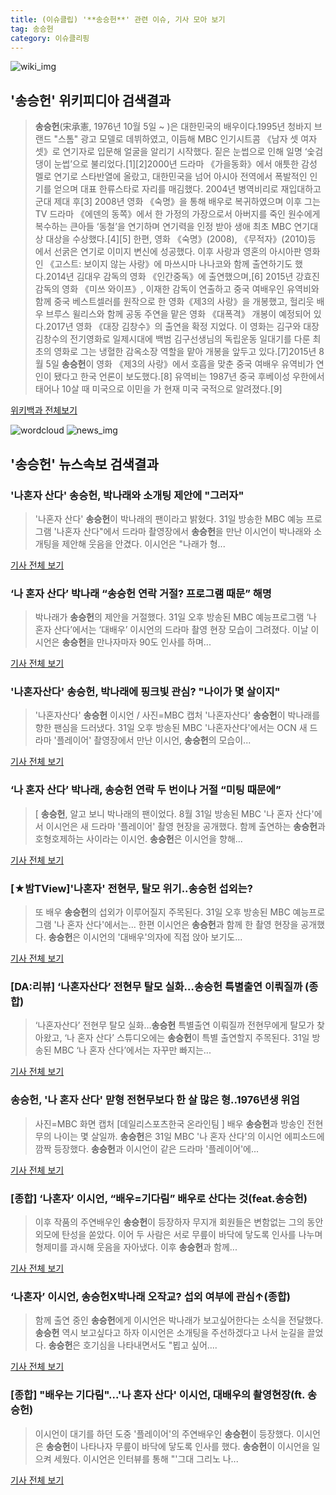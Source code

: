 ```yaml
---
title: (이슈클립) '**송승헌**' 관련 이슈, 기사 모아 보기
tag: 송승헌
category: 이슈클리핑
---
```

![wiki_img](https://user-images.githubusercontent.com/42597476/44503234-41136a80-a6d0-11e8-9071-6fc6418eafe4.png)
## **'**송승헌**'** 위키피디아 검색결과
>**송승헌**(宋承憲, 1976년 10월 5일 ~ )은 대한민국의 배우이다.1995년 청바지 브랜드 "스톰" 광고 모델로 데뷔하였고, 이듬해 MBC 인기시트콤 《남자 셋 여자 셋》로 연기자로 입문해 얼굴을 알리기 시작했다. 짙은 눈썹으로 인해 일명 ‘숯검댕이 눈썹’으로 불리었다.[1][2]2000년 드라마 《가을동화》에서 애틋한 감성 멜로 연기로 스타반열에 올랐고, 대한민국을 넘어 아시아 전역에서 폭발적인 인기를 얻으며 대표 한류스타로 자리를 매김했다. 2004년 병역비리로 재입대하고 군대 제대 후[3] 2008년 영화 《숙명》을 통해 배우로 복귀하였으며 이후 그는 TV 드라마 《에덴의 동쪽》에서 한 가정의 가장으로서 아버지를 죽인 원수에게 복수하는 큰아들 ‘동철’을 연기하며 연기력을 인정 받아 생애 최초 MBC 연기대상 대상을 수상했다.[4][5] 한편, 영화 《숙명》(2008), 《무적자》(2010)등 에서 선굵은 연기로 이미지 변신에 성공했다. 이후 사랑과 영혼의 아시아판 영화인 《고스트: 보이지 않는 사랑》에 마쓰시마 나나코와 함께 출연하기도 했다.2014년 김대우 감독의 영화 《인간중독》에 출연했으며,[6] 2015년 강효진 감독의 영화 《미쓰 와이프》, 이재한 감독이 연출하고 중국 여배우인 유역비와 함께 중국 베스트셀러를 원작으로 한 영화《제3의 사랑》을 개봉했고, 헐리웃 배우 브루스 윌리스와 함께 공동 주연을 맡은 영화 《대폭격》 개봉이 예정되어 있다.2017년 영화 《대장 김창수》의 출연을 확정 지었다. 이 영화는 김구와 대장 김창수의 전기영화로 일제시대에 백범 김구선생님의 독립운동 일대기를 다룬 최초의 영화로 그는 냉혈한 감옥소장 역할을 맡아 개봉을 앞두고 있다.[7]2015년 8월 5일 **송승헌**이 영화 《제3의 사랑》에서 호흡을 맞춘 중국 여배우 유역비가 연인이 됐다고 한국 언론이 보도했다.[8] 유역비는 1987년 중국 후베이성 우한에서 태어나 10살 때 미국으로 이민을 가 현재 미국 국적으로 알려졌다.[9]

<a href="https://ko.wikipedia.org/wiki/송승헌" target="_blank">위키백과 전체보기</a>

![wordcloud](https://s3.ap-northeast-2.amazonaws.com/lyrics101-wordcloud/2018-09-01-1535732921.png)
![news_img](https://user-images.githubusercontent.com/42597476/44507050-1206f400-a6e4-11e8-8d98-7ffbfebb353f.png)
## **'**송승헌**'** 뉴스속보 검색결과
### '나혼자 산다' **송승헌**, 박나래와 소개팅 제안에 "그러자"

>'나혼자 산다' **송승헌**이 박나래의 팬이라고 밝혔다. 31일 방송한 MBC 예능 프로그램 '나혼자 산다"에서 드라마 촬영장에서 **송승헌**을 만난 이시언이 박나래와 소개팅을 제안해 웃음을 안겼다. 이시언은 "나래가 형...

<a href="http://news1.kr/articles/?3414501" target="_blank">기사 전체 보기</a>

### ‘나 혼자 산다’ 박나래 “**송승헌** 연락 거절? 프로그램 때문” 해명

>박나래가 **송승헌**의 제안을 거절했다. 31일 오후 방송된 MBC 예능프로그램 ‘나 혼자 산다’에서는 ‘대배우’ 이시언의 드라마 촬영 현장 모습이 그려졌다. 이날 이시언은 **송승헌**을 만나자마자 90도 인사를 하며...

<a href="http://sports.mk.co.kr/view.php?year=2018&no=550507" target="_blank">기사 전체 보기</a>

### '나혼자산다' **송승헌**, 박나래에 핑크빛 관심? "나이가 몇 살이지"

>'나혼자산다' **송승헌** 이시언 / 사진=MBC 캡처 '나혼자산다' **송승헌**이 박나래를 향한 팬심을 드러냈다. 31일 오후 방송된 MBC '나혼자산다'에서는 OCN 새 드라마 '플레이어' 촬영장에서 만난 이시언, **송승헌**의 모습이...

<a href="http://sports.hankooki.com/lpage/entv/201809/sp20180901001205136660.htm" target="_blank">기사 전체 보기</a>

### ‘나 혼자 산다’ 박나래, **송승헌** 연락 두 번이나 거절 “미팅 때문에”

>[ **송승헌**, 알고 보니 박나래의 팬이었다. 8월 31일 방송된 MBC '나 혼자 산다'에서 이시언은 새 드라마 '플레이어' 촬영 현장을 공개했다. 함께 출연하는 **송승헌**과 호형호제하는 사이라는 이시언. **송승헌**은 이시언을 향해...

<a href="http://www.newsen.com/news_view.php?uid=201808312257216710" target="_blank">기사 전체 보기</a>

### [★밤TView]'나혼자' 전현무, 탈모 위기..**송승헌** 섭외는?

>또 배우 **송승헌**의 섭외가 이루어질지 주목된다. 31일 오후 방송된 MBC 예능프로그램 '나 혼자 산다'에서는... 한편 이시언은 **송승헌**과 함께 한 촬영 현장을 공개했다. **송승헌**은 이시언의 '대배우'의자에 직접 앉아 보기도...

<a href="http://star.mt.co.kr/stview.php?no=2018083123464277323" target="_blank">기사 전체 보기</a>

### [DA:리뷰] ‘나혼자산다’ 전현무 탈모 실화…**송승헌** 특별출연 이뤄질까 (종합)

>‘나혼자산다’ 전현무 탈모 실화…**송승헌** 특별출연 이뤄질까 전현무에게 탈모가 찾아왔고, ‘나 혼자 산다’ 스튜디오에는 **송승헌**이 특별 출연할지 주목된다. 31일 방송된 MBC ‘나 혼자 산다’에서는 자꾸만 빠지는...

<a href="http://sports.donga.com/3/all/20180901/91777549/1" target="_blank">기사 전체 보기</a>

### **송승헌**, '나 혼자 산다' 맏형 전현무보다 한 살 많은 형..1976년생 위엄

>사진=MBC 화면 캡처 [데일리스포츠한국 온라인팀 ] 배우 **송승헌**과 방송인 전현무의 나이는 몇 살일까. **송승헌**은 31일 MBC '나 혼자 산다'의 이시언 에피소드에 깜짝 등장했다. **송승헌**과 이시언이 같은 드라마 '플레이어'에...

<a href="http://www.dailysportshankook.co.kr/news/articleView.html?idxno=194956" target="_blank">기사 전체 보기</a>

### [종합] ‘나혼자’ 이시언, “배우=기다림” 배우로 산다는 것(feat.**송승헌**)

>이후 작품의 주연배우인 **송승헌**이 등장하자 무지개 회원들은 변함없는 그의 동안 외모에 탄성을 쏟았다. 이어 두 사람은 서로 무릎이 바닥에 닿도록 인사를 나누며 형제미를 과시해 웃음을 자아냈다. 이후 **송승헌**과 함께...

<a href="http://star.mk.co.kr/new/view.php?mc=ST&year=2018&no=550527" target="_blank">기사 전체 보기</a>

### ‘나혼자’ 이시언, **송승헌**X박나래 오작교? 섭외 여부에 관심↑(종합)

>함께 출연 중인 **송승헌**에게 이시언은 박나래가 보고싶어한다는 소식을 전달했다. **송승헌** 역시 보고싶다고 하자 이시언은 소개팅을 주선하겠다고 나서 눈길을 끌었다. **송승헌**은 호기심을 나타내면서도 "뵙고 싶어....

<a href="http://biz.heraldcorp.com/view.php?ud=201809010036001353245_1" target="_blank">기사 전체 보기</a>

### [종합] "배우는 기다림"...'나 혼자 산다' 이시언, 대배우의 촬영현장(ft. **송승헌**)

>이시언이 대기를 하던 도중 '플레이어'의 주연배우인 **송승헌**이 등장했다. 이시언은 **송승헌**이 나타나자 무릎이 바닥에 닿도록 인사를 했다. **송승헌**이 이시언을 일으켜 세웠다. 이시언은 인터뷰를 통해 "'그대 그리노 나...

<a href="http://www.xportsnews.com/?ac=article_view&entry_id=1014146" target="_blank">기사 전체 보기</a>


